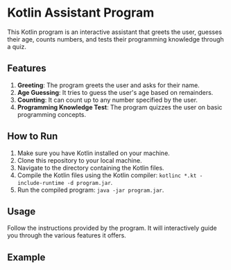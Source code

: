 # Kotlin Assistant Program

This Kotlin program is an interactive assistant that greets the user, guesses their age, counts numbers, and tests their programming knowledge through a quiz.

## Features

1. **Greeting**: The program greets the user and asks for their name.
2. **Age Guessing**: It tries to guess the user's age based on remainders.
3. **Counting**: It can count up to any number specified by the user.
4. **Programming Knowledge Test**: The program quizzes the user on basic programming concepts.

## How to Run

1. Make sure you have Kotlin installed on your machine.
2. Clone this repository to your local machine.
3. Navigate to the directory containing the Kotlin files.
4. Compile the Kotlin files using the Kotlin compiler: `kotlinc *.kt -include-runtime -d program.jar`.
5. Run the compiled program: `java -jar program.jar`.

## Usage

Follow the instructions provided by the program. It will interactively guide you through the various features it offers.

## Example

